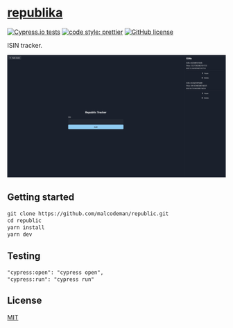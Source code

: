 # [republika](https://republika.vercel.app)

[![Cypress.io tests](https://img.shields.io/badge/cypress.io-tests-green.svg?style=flat-square)](https://cypress.io)
[![code style: prettier](https://img.shields.io/badge/code_style-prettier-ff69b4.svg)](https://github.com/prettier/prettier)
[![GitHub license](https://img.shields.io/badge/license-MIT-blue.svg)](https://github.com/malcodeman/republic/blob/main/LICENSE)

ISIN tracker.

![Screenshot](readme/screenshot.png)

## Getting started

```
git clone https://github.com/malcodeman/republic.git
cd republic
yarn install
yarn dev
```

## Testing

```
"cypress:open": "cypress open",
"cypress:run": "cypress run"
```

## License

[MIT](./LICENSE)
